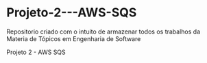 # Projeto-2---AWS-SQS

Repositorio criado com o intuito de armazenar todos os trabalhos da Materia de Tópicos em Engenharia de Software

Projeto 2 - AWS SQS
